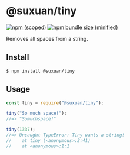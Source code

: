 # @suxuan/tiny

[![npm (scoped)](https://img.shields.io/npm/v/@suxuan/tiny.svg)](https://www.npmjs.com/package/@suxuan/tiny)
[![npm bundle size (minified)](https://img.shields.io/bundlephobia/min/@suxuan/tiny.svg)](https://www.npmjs.com/package/@suxuan/tiny)

Removes all spaces from a string.

## Install

```
$ npm install @suxuan/tiny
```

## Usage

```js
const tiny = require("@suxuan/tiny");

tiny("So much space!");
//=> "Somuchspace!"

tiny(1337);
//=> Uncaught TypeError: Tiny wants a string!
//    at tiny (<anonymous>:2:41)
//    at <anonymous>:1:1
```
